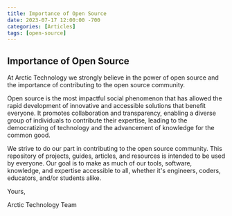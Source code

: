 ```yaml
---
title: Importance of Open Source
date: 2023-07-17 12:00:00 -700
categories: [Articles]
tags: [open-source]
---
```


## Importance of Open Source
At Arctic Technology we strongly believe in the power of open source and the importance of contributing to the open source community.

Open source is the most impactful social phenomenon that has allowed the rapid development of innovative and accessible solutions that benefit everyone. It promotes collaboration and transparency, enabling a diverse group of individuals to contribute their expertise, leading to the democratizing of technology and the advancement of knowledge for the common good.

We strive to do our part in contributing to the open source community. This repository of projects, guides, articles, and resources is intended to be used by everyone. Our goal is to make as much of our tools, software, knowledge, and expertise accessible to all, whether it's engineers, coders, educators, and/or students alike.

Yours,

Arctic Technology Team